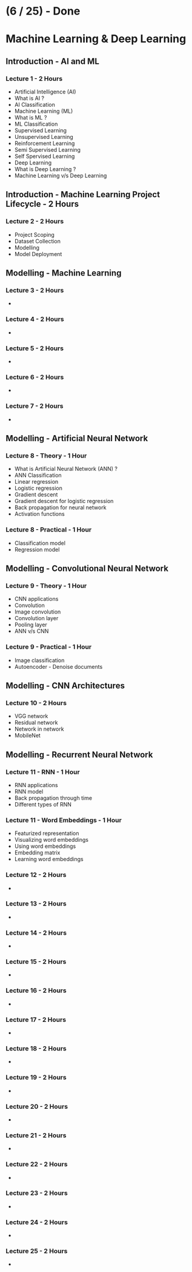 # (6 / 25) - Done

# Machine Learning & Deep Learning

## Introduction - AI and ML

### Lecture 1 - 2 Hours
- Artificial Intelligence (AI)
- What is AI ?
- AI Classification
- Machine Learning (ML)
- What is ML ?
- ML Classification
- Supervised Learning
- Unsupervised Learning
- Reinforcement Learning
- Semi Supervised Learning
- Self Spervised Learning
- Deep Learning
- What is Deep Learning ?
- Machine Learning v/s Deep Learning

## Introduction - Machine Learning Project Lifecycle - 2 Hours

### Lecture 2 - 2 Hours
- Project Scoping
- Dataset Collection
- Modelling
- Model Deployment

## Modelling - Machine Learning 

### Lecture 3 - 2 Hours
-

### Lecture 4 - 2 Hours
-

### Lecture 5 - 2 Hours
-

### Lecture 6 - 2 Hours
-

### Lecture 7 - 2 Hours
-

## Modelling - Artificial Neural Network

### Lecture 8 - Theory - 1 Hour
- What is Artificial Neural Network (ANN) ?
- ANN Classification
- Linear regression
- Logistic regression
- Gradient descent
- Gradient descent for logistic regression
- Back propagation for neural network
- Activation functions

### Lecture 8 - Practical - 1 Hour
- Classification model
- Regression model

## Modelling - Convolutional Neural Network

### Lecture 9 - Theory - 1 Hour
- CNN applications
- Convolution
- Image convolution
- Convolution layer
- Pooling layer
- ANN v/s CNN

### Lecture 9 - Practical - 1 Hour
- Image classification
- Autoencoder - Denoise documents

## Modelling - CNN Architectures

### Lecture 10 - 2 Hours
- VGG network
- Residual network
- Network in network
- MobileNet

## Modelling - Recurrent Neural Network

### Lecture 11 - RNN - 1 Hour
- RNN applications
- RNN model
- Back propagation through time
- Different types of RNN

### Lecture 11 - Word Embeddings - 1 Hour
- Featurized representation
- Visualizing word embeddings
- Using word embeddings
- Embedding matrix
- Learning word embeddings

### Lecture 12 - 2 Hours
-

### Lecture 13 - 2 Hours
-

### Lecture 14 - 2 Hours
-

### Lecture 15 - 2 Hours
-

### Lecture 16 - 2 Hours
-

### Lecture 17 - 2 Hours
-

### Lecture 18 - 2 Hours
-

### Lecture 19 - 2 Hours
-

### Lecture 20 - 2 Hours
-

### Lecture 21 - 2 Hours
-

### Lecture 22 - 2 Hours
-

### Lecture 23 - 2 Hours
-

### Lecture 24 - 2 Hours
-

### Lecture 25 - 2 Hours
-
